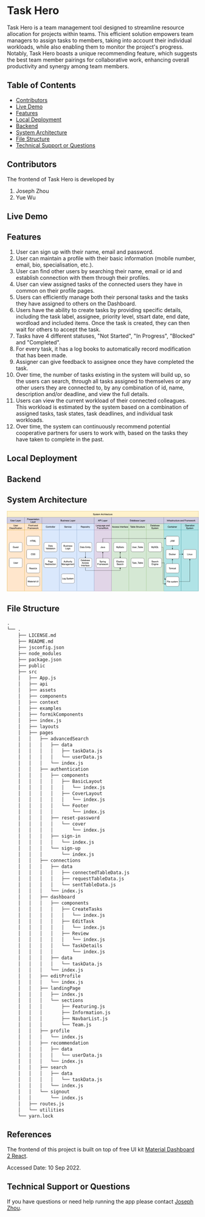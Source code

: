 # Task Hero

Task Hero is a team management tool designed to streamline resource allocation for projects within teams. This efficient solution empowers team managers to assign tasks to members, taking into account their individual workloads, while also enabling them to monitor the project's progress. Notably, Task Hero boasts a unique recommending feature, which suggests the best team member pairings for collaborative work, enhancing overall productivity and synergy among team members.


## Table of Contents

- [Contributors](#contributors)
- [Live Demo](#Live-Demo)
- [Features](#features)
- [Local Deployment](#local-deployment)
- [Backend](#backend)
- [System Architecture](#system-architecture)
- [File Structure](#file-structure)
- [Technical Support or Questions](#technical-support-or-questions)



## Contributors

The frontend of Task Hero is developed by

1. Joseph Zhou
2. Yue Wu

## Live Demo



## Features

1. User can sign up with their name, email and password.
2. User can maintain a profile with their basic information (mobile number, email, bio, specialisation, etc.).
3. User can find other users by searching their name, email or id and establish connection with them through their profiles.
4. User can view assigned tasks of the connected users they have in common on their profile pages.
5. Users can efficiently manage both their personal tasks and the tasks they have assigned to others on the Dashboard.
6. Users have the ability to create tasks by providing specific details, including the task label, assignee, priority level, stsart date, end date, wordload and included items. Once the task is created, they can then wait for others to accept the task.
7. Tasks have 4 different statuses, "Not Started", "In Progress", "Blocked" and "Completed".
8. For every task, it has a log books to automatically record modification that has been made.
9. Assigner can give feedback to assignee once they have completed the task.
10. Over time, the number of tasks existing in the system will build up, so the users can search, through all tasks assigned to themselves or any other users they are connected to, by any combination of id, name, description and/or deadline, and view the full details.
11. Users can view the current workload of their connected colleagues. This workload is estimated by the system based on a combination of assigned tasks, task states, task deadlines, and individual task workloads.
12. Over time, the system can continuously recommend potential cooperative partners for users to work with, based on the tasks they have taken to complete in the past.

## Local Deployment



## Backend



## System Architecture
<img alt="image" src="public/Architecture.png">

## File Structure

```
.
└── .
    ├── LICENSE.md
    ├── README.md
    ├── jsconfig.json
    ├── node_modules
    ├── package.json
    ├── public
    ├── src
    │   ├── App.js
    │   ├── api
    │   ├── assets
    │   ├── components
    │   ├── context
    │   ├── examples
    │   ├── formikComponents
    │   ├── index.js
    │   ├── layouts
    │   ├── pages
    │   │   ├── advancedSearch
    │   │   │   ├── data
    │   │   │   │   ├── taskData.js
    │   │   │   │   └── userData.js
    │   │   │   └── index.js
    │   │   ├── authentication
    │   │   │   ├── components
    │   │   │   │   ├── BasicLayout
    │   │   │   │   │   └── index.js
    │   │   │   │   ├── CoverLayout
    │   │   │   │   │   └── index.js
    │   │   │   │   └── Footer
    │   │   │   │       └── index.js
    │   │   │   ├── reset-password
    │   │   │   │   └── cover
    │   │   │   │       └── index.js
    │   │   │   ├── sign-in
    │   │   │   │   └── index.js
    │   │   │   └── sign-up
    │   │   │       └── index.js
    │   │   ├── connections
    │   │   │   ├── data
    │   │   │   │   ├── connectedTableData.js
    │   │   │   │   ├── requestTableData.js
    │   │   │   │   └── sentTableData.js
    │   │   │   └── index.js
    │   │   ├── dashboard
    │   │   │   ├── components
    │   │   │   │   ├── CreateTasks
    │   │   │   │   │   └── index.js
    │   │   │   │   ├── EditTask
    │   │   │   │   │   └── index.js
    │   │   │   │   ├── Review
    │   │   │   │   │   └── index.js
    │   │   │   │   └── TaskDetails
    │   │   │   │       └── index.js
    │   │   │   ├── data
    │   │   │   │   └── taskData.js
    │   │   │   └── index.js
    │   │   ├── editProfile
    │   │   │   └── index.js
    │   │   ├── landingPage
    │   │   │   ├── index.js
    │   │   │   └── sections
    │   │   │       ├── Featuring.js
    │   │   │       ├── Information.js
    │   │   │       ├── NavbarList.js
    │   │   │       └── Team.js
    │   │   ├── profile
    │   │   │   └── index.js
    │   │   ├── recommendation
    │   │   │   ├── data
    │   │   │   │   └── userData.js
    │   │   │   └── index.js
    │   │   ├── search
    │   │   │   ├── data
    │   │   │   │   └── taskData.js
    │   │   │   └── index.js
    │   │   └── signout
    │   │       └── index.js
    │   ├── routes.js
    │   └── utilities
    └── yarn.lock
```

## References

The frontend of this project is built on top of free UI kit [Material Dashboard 2 React](https://github.com/creativetimofficial/material-dashboard-react).

Accessed Date: 10 Sep 2022.

## Technical Support or Questions

If you have questions or need help running the app please contact [Joseph Zhou](josephchow.message@gmail.com).
